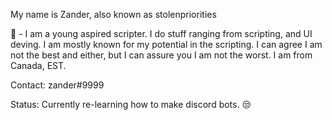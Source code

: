 My name is Zander, also known as stolenpriorities

📖 - I am a young aspired scripter.
I do stuff ranging from scripting, and UI deving. I am mostly known for my potential in the scripting. I can agree I am not the best and either, but I can assure you I am not the worst. I am from Canada, EST.

Contact:
zander#9999

Status: Currently re-learning how to make discord bots. 😒
